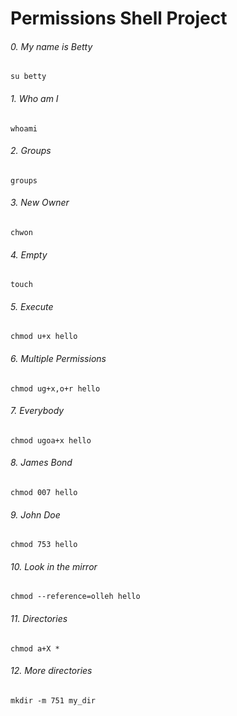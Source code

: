 # Permissions Shell Project
###### 0. My name is Betty  ######
```
su betty
```
###### 1. Who am I ######
```
whoami
```
###### 2. Groups ######
```
groups
```
###### 3. New Owner ######
```
chwon
```
###### 4. Empty ######
```
touch
```
###### 5. Execute ######
```
chmod u+x hello
```
###### 6. Multiple Permissions ######
```
chmod ug+x,o+r hello
```
###### 7. Everybody ######
```
chmod ugoa+x hello
```
###### 8. James Bond ######
```
chmod 007 hello
```
###### 9. John Doe ######
```
chmod 753 hello
```
###### 10. Look in the mirror ######
```
chmod --reference=olleh hello
```
###### 11. Directories ######
```
chmod a+X *
```
###### 12. More directories ######
```
mkdir -m 751 my_dir
```